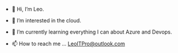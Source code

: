 - 👋 Hi, I’m Leo.
- 👀 I’m interested in the cloud.
- 🌱 I’m currently learning everything I can about Azure and Devops.
 
- 📫 How to reach me ... LeoITPro@outlook.com

<!---
LeoITPro/LeoITPro is a ✨ special ✨ repository because its `README.md` (this file) appears on your GitHub profile.
You can click the Preview link to take a look at your changes.
--->
